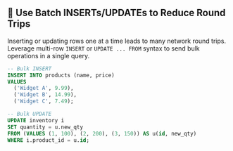 ## 🚀 Use Batch INSERTs/UPDATEs to Reduce Round Trips
Inserting or updating rows one at a time leads to many network round trips. Leverage multi-row `INSERT` or `UPDATE ... FROM` syntax to send bulk operations in a single query.

```sql
-- Bulk INSERT
INSERT INTO products (name, price)
VALUES
  ('Widget A', 9.99),
  ('Widget B', 14.99),
  ('Widget C', 7.49);

-- Bulk UPDATE
UPDATE inventory i
SET quantity = u.new_qty
FROM (VALUES (1, 100), (2, 200), (3, 150)) AS u(id, new_qty)
WHERE i.product_id = u.id;
```